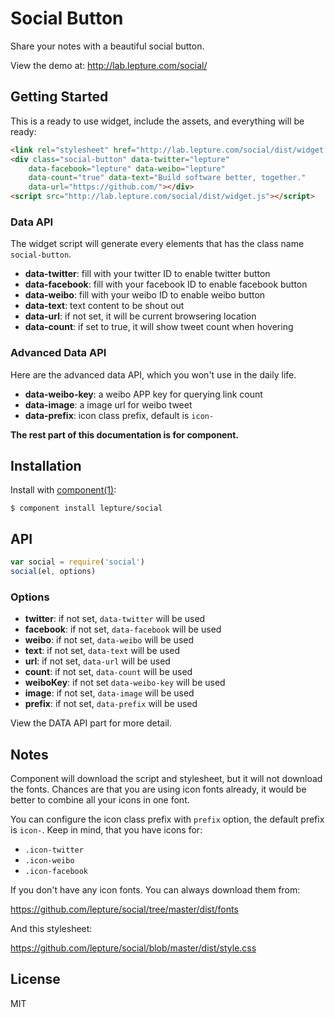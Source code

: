 # Social Button

Share your notes with a beautiful social button.

View the demo at: http://lab.lepture.com/social/

## Getting Started

This is a ready to use widget, include the assets, and everything will
be ready:

```html
<link rel="stylesheet" href="http://lab.lepture.com/social/dist/widget.css">
<div class="social-button" data-twitter="lepture"
    data-facebook="lepture" data-weibo="lepture"
    data-count="true" data-text="Build software better, together."
    data-url="https://github.com/"></div>
<script src="http://lab.lepture.com/social/dist/widget.js"></script>
```

### Data API

The widget script will generate every elements that has the class name
`social-button`.

* **data-twitter**: fill with your twitter ID to enable twitter button
* **data-facebook**: fill with your facebook ID to enable facebook button
* **data-weibo**: fill with your weibo ID to enable weibo button
* **data-text**: text content to be shout out
* **data-url**: if not set, it will be current browsering location
* **data-count**: if set to true, it will show tweet count when hovering

### Advanced Data API

Here are the advanced data API, which you won't use in the daily life.

* **data-weibo-key**: a weibo APP key for querying link count
* **data-image**: a image url for weibo tweet
* **data-prefix**: icon class prefix, default is `icon-`

**The rest part of this documentation is for component.**

## Installation

Install with [component(1)](http://component.io):

    $ component install lepture/social

## API

```javascript
var social = require('social')
social(el, options)
```

### Options

* **twitter**: if not set, `data-twitter` will be used
* **facebook**: if not set, `data-facebook` will be used
* **weibo**: if not set, `data-weibo` will be used
* **text**: if not set, `data-text` will be used
* **url**: if not set, `data-url` will be used
* **count**: if not set, `data-count` will be used
* **weiboKey**: if not set `data-weibo-key` will be used
* **image**: if not set, `data-image` will be used
* **prefix**: if not set, `data-prefix` will be used

View the DATA API part for more detail.

## Notes

Component will download the script and stylesheet, but it will not
download the fonts. Chances are that you are using icon fonts already, it
would be better to combine all your icons in one font.

You can configure the icon class prefix with `prefix` option, the default
prefix is `icon-`. Keep in mind, that you have icons for:

* `.icon-twitter`
* `.icon-weibo`
* `.icon-facebook`

If you don't have any icon fonts. You can always download them from:

https://github.com/lepture/social/tree/master/dist/fonts

And this stylesheet:

https://github.com/lepture/social/blob/master/dist/style.css

## License

MIT
